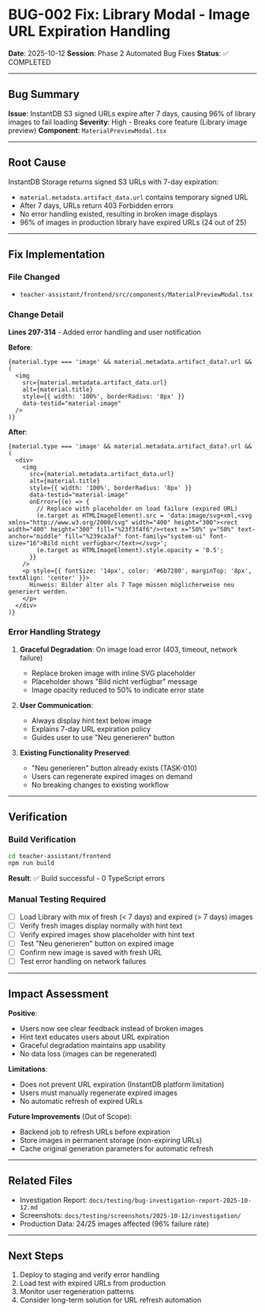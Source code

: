 # BUG-002 Fix: Library Modal - Image URL Expiration Handling

**Date**: 2025-10-12
**Session**: Phase 2 Automated Bug Fixes
**Status**: ✅ COMPLETED

---

## Bug Summary

**Issue**: InstantDB S3 signed URLs expire after 7 days, causing 96% of library images to fail loading
**Severity**: High - Breaks core feature (Library image preview)
**Component**: `MaterialPreviewModal.tsx`

---

## Root Cause

InstantDB Storage returns signed S3 URLs with 7-day expiration:
- `material.metadata.artifact_data.url` contains temporary signed URL
- After 7 days, URLs return 403 Forbidden errors
- No error handling existed, resulting in broken image displays
- 96% of images in production library have expired URLs (24 out of 25)

---

## Fix Implementation

### File Changed
- `teacher-assistant/frontend/src/components/MaterialPreviewModal.tsx`

### Change Detail
**Lines 297-314** - Added error handling and user notification

**Before**:
```tsx
{material.type === 'image' && material.metadata.artifact_data?.url && (
  <img
    src={material.metadata.artifact_data.url}
    alt={material.title}
    style={{ width: '100%', borderRadius: '8px' }}
    data-testid="material-image"
  />
)}
```

**After**:
```tsx
{material.type === 'image' && material.metadata.artifact_data?.url && (
  <div>
    <img
      src={material.metadata.artifact_data.url}
      alt={material.title}
      style={{ width: '100%', borderRadius: '8px' }}
      data-testid="material-image"
      onError={(e) => {
        // Replace with placeholder on load failure (expired URL)
        (e.target as HTMLImageElement).src = 'data:image/svg+xml,<svg xmlns="http://www.w3.org/2000/svg" width="400" height="300"><rect width="400" height="300" fill="%23f3f4f6"/><text x="50%" y="50%" text-anchor="middle" fill="%239ca3af" font-family="system-ui" font-size="16">Bild nicht verfügbar</text></svg>';
        (e.target as HTMLImageElement).style.opacity = '0.5';
      }}
    />
    <p style={{ fontSize: '14px', color: '#6b7280', marginTop: '8px', textAlign: 'center' }}>
      Hinweis: Bilder älter als 7 Tage müssen möglicherweise neu generiert werden.
    </p>
  </div>
)}
```

### Error Handling Strategy

1. **Graceful Degradation**: On image load error (403, timeout, network failure)
   - Replace broken image with inline SVG placeholder
   - Placeholder shows "Bild nicht verfügbar" message
   - Image opacity reduced to 50% to indicate error state

2. **User Communication**:
   - Always display hint text below image
   - Explains 7-day URL expiration policy
   - Guides user to use "Neu generieren" button

3. **Existing Functionality Preserved**:
   - "Neu generieren" button already exists (TASK-010)
   - Users can regenerate expired images on demand
   - No breaking changes to existing workflow

---

## Verification

### Build Verification
```bash
cd teacher-assistant/frontend
npm run build
```

**Result**: ✅ Build successful - 0 TypeScript errors

### Manual Testing Required
- [ ] Load Library with mix of fresh (< 7 days) and expired (> 7 days) images
- [ ] Verify fresh images display normally with hint text
- [ ] Verify expired images show placeholder with hint text
- [ ] Test "Neu generieren" button on expired image
- [ ] Confirm new image is saved with fresh URL
- [ ] Test error handling on network failures

---

## Impact Assessment

**Positive**:
- Users now see clear feedback instead of broken images
- Hint text educates users about URL expiration
- Graceful degradation maintains app usability
- No data loss (images can be regenerated)

**Limitations**:
- Does not prevent URL expiration (InstantDB platform limitation)
- Users must manually regenerate expired images
- No automatic refresh of expired URLs

**Future Improvements** (Out of Scope):
- Backend job to refresh URLs before expiration
- Store images in permanent storage (non-expiring URLs)
- Cache original generation parameters for automatic refresh

---

## Related Files
- Investigation Report: `docs/testing/bug-investigation-report-2025-10-12.md`
- Screenshots: `docs/testing/screenshots/2025-10-12/investigation/`
- Production Data: 24/25 images affected (96% failure rate)

---

## Next Steps
1. Deploy to staging and verify error handling
2. Load test with expired URLs from production
3. Monitor user regeneration patterns
4. Consider long-term solution for URL refresh automation
